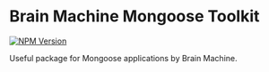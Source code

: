 # Brain Machine Mongoose Toolkit

  [![NPM Version][npm-image]][npm-url]
  
Useful package for Mongoose applications by Brain Machine.
  
[npm-image]: https://img.shields.io/badge/npm-1.0.0-blue.svg
[npm-url]: https://www.npmjs.com/package/bm-mongoose-toolkit
